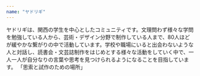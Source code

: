 ```yaml
---
name: "ヤドリギ"
---
```

ヤドリギは、関西の学生を中心としたコミュニティです。文理問わず様々な学問を勉強している人から、芸術・デザイン分野で制作している人まで、80人ほどが緩やかな繋がりの中で活動しています。学校や職場にいると出会わないような人と対話し、読書会・文芸誌制作をはじめとする様々な活動をしていく中で、一人一人が自分なりの言葉や思考を見つけられるようになることを目指しています。
「思索と試作のための場所」